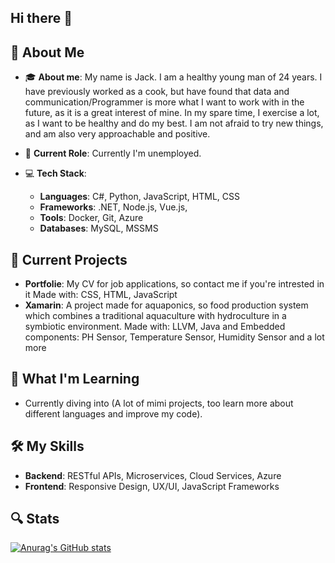 ## Hi there 👋

## 🚀 About Me
- 🎓 **About me**:
My name is Jack. I am a healthy young man of 24 years. I have previously worked as a cook, but have found that data and communication/Programmer is more what I want to work with in the future, as it is a great interest of mine.
In my spare time, I exercise a lot, as I want to be healthy and do my best.
I am not afraid to try new things, and am also very approachable and positive.

- 💼 **Current Role**: Currently I'm unemployed.
- 💻 **Tech Stack**: 
  - **Languages**: C#, Python, JavaScript, HTML, CSS
  - **Frameworks**: .NET, Node.js, Vue.js,
  - **Tools**: Docker, Git, Azure 
  - **Databases**: MySQL, MSSMS

## 🔭 Current Projects
- **Portfolie**: My CV for job applications, so contact me if you're intrested in it
Made with: CSS, HTML, JavaScript
- **Xamarin**: A project made for aquaponics, so food production system which combines a traditional aquaculture with hydroculture in a symbiotic environment.
Made with: LLVM, Java and
Embedded components:
PH Sensor, Temperature Sensor, Humidity Sensor and a lot more


## 🌱 What I'm Learning
- Currently diving into (A lot of mimi projects, too learn more about different languages and improve my code).

## 🛠️ My Skills
- **Backend**: RESTful APIs, Microservices, Cloud Services, Azure
- **Frontend**: Responsive Design, UX/UI, JavaScript Frameworks

## 🔍 Stats 
[![Anurag's GitHub stats](https://github-readme-stats.vercel.app/api?username=Jack-Andersen)](https://github.com/anuraghazra/github-readme-stats)
